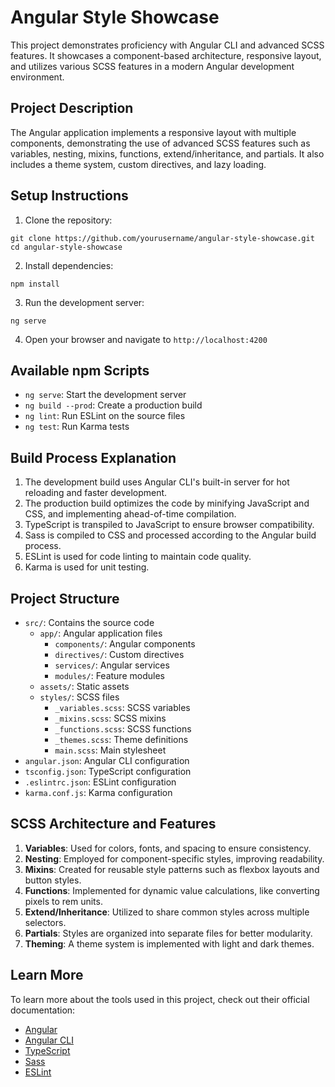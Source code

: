 # Angular Style Showcase

This project demonstrates proficiency with Angular CLI and advanced SCSS features. It showcases a component-based architecture, responsive layout, and utilizes various SCSS features in a modern Angular development environment.

## Project Description

The Angular application implements a responsive layout with multiple components, demonstrating the use of advanced SCSS features such as variables, nesting, mixins, functions, extend/inheritance, and partials. It also includes a theme system, custom directives, and lazy loading.

## Setup Instructions

1. Clone the repository:

```
git clone https://github.com/yourusername/angular-style-showcase.git
cd angular-style-showcase
```

2. Install dependencies:

```
npm install
```

3. Run the development server:

```
ng serve
```

4. Open your browser and navigate to `http://localhost:4200`

## Available npm Scripts

- `ng serve`: Start the development server
- `ng build --prod`: Create a production build
- `ng lint`: Run ESLint on the source files
- `ng test`: Run Karma tests

## Build Process Explanation

1. The development build uses Angular CLI's built-in server for hot reloading and faster development.
2. The production build optimizes the code by minifying JavaScript and CSS, and implementing ahead-of-time compilation.
3. TypeScript is transpiled to JavaScript to ensure browser compatibility.
4. Sass is compiled to CSS and processed according to the Angular build process.
5. ESLint is used for code linting to maintain code quality.
6. Karma is used for unit testing.

## Project Structure

- `src/`: Contains the source code
  - `app/`: Angular application files
    - `components/`: Angular components
    - `directives/`: Custom directives
    - `services/`: Angular services
    - `modules/`: Feature modules
  - `assets/`: Static assets
  - `styles/`: SCSS files
    - `_variables.scss`: SCSS variables
    - `_mixins.scss`: SCSS mixins
    - `_functions.scss`: SCSS functions
    - `_themes.scss`: Theme definitions
    - `main.scss`: Main stylesheet
- `angular.json`: Angular CLI configuration
- `tsconfig.json`: TypeScript configuration
- `.eslintrc.json`: ESLint configuration
- `karma.conf.js`: Karma configuration

## SCSS Architecture and Features

1. **Variables**: Used for colors, fonts, and spacing to ensure consistency.
2. **Nesting**: Employed for component-specific styles, improving readability.
3. **Mixins**: Created for reusable style patterns such as flexbox layouts and button styles.
4. **Functions**: Implemented for dynamic value calculations, like converting pixels to rem units.
5. **Extend/Inheritance**: Utilized to share common styles across multiple selectors.
6. **Partials**: Styles are organized into separate files for better modularity.
7. **Theming**: A theme system is implemented with light and dark themes.

## Learn More

To learn more about the tools used in this project, check out their official documentation:

- [Angular](https://angular.io/docs)
- [Angular CLI](https://cli.angular.io/)
- [TypeScript](https://www.typescriptlang.org/docs/)
- [Sass](https://sass-lang.com/documentation)
- [ESLint](https://eslint.org/docs/user-guide/)
